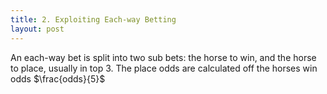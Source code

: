 ```yaml
---
title: 2. Exploiting Each-way Betting
layout: post
---
```


An each-way bet is split into two sub bets: the horse to win, and the horse to place, usually in top 3. The place odds are calculated off the horses win odds $\frac{odds}{5}$ 
